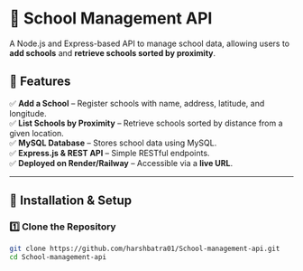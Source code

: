 # 📌 School Management API

A Node.js and Express-based API to manage school data, allowing users to **add schools** and **retrieve schools sorted by proximity**.

## 📌 Features  
✅ **Add a School** – Register schools with name, address, latitude, and longitude.  
✅ **List Schools by Proximity** – Retrieve schools sorted by distance from a given location.  
✅ **MySQL Database** – Stores school data using MySQL.  
✅ **Express.js & REST API** – Simple RESTful endpoints.  
✅ **Deployed on Render/Railway** – Accessible via a **live URL**.  

---

## 📌 Installation & Setup

### 1️⃣ Clone the Repository
```sh
git clone https://github.com/harshbatra01/School-management-api.git
cd School-management-api
```
